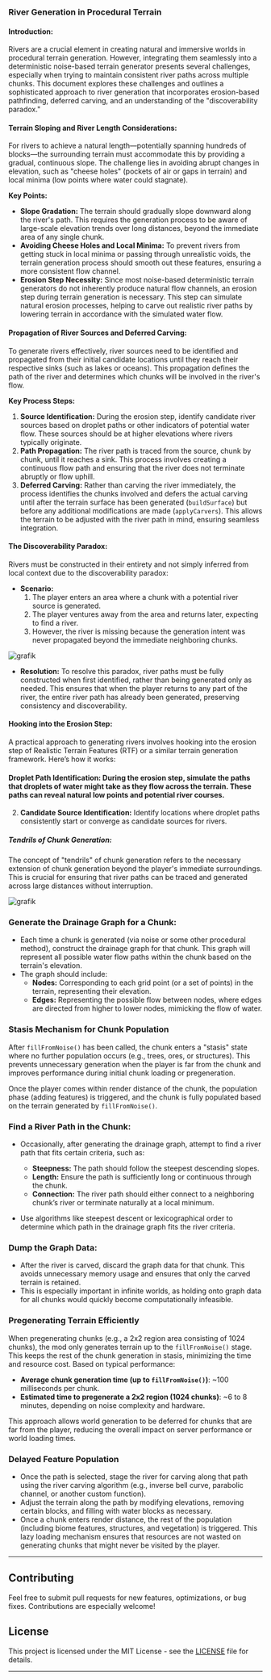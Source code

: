 ### **River Generation in Procedural Terrain**

#### **Introduction:**
Rivers are a crucial element in creating natural and immersive worlds in procedural terrain generation. However, integrating them seamlessly into a deterministic noise-based terrain generator presents several challenges, especially when trying to maintain consistent river paths across multiple chunks. This document explores these challenges and outlines a sophisticated approach to river generation that incorporates erosion-based pathfinding, deferred carving, and an understanding of the "discoverability paradox."

#### **Terrain Sloping and River Length Considerations:**
For rivers to achieve a natural length—potentially spanning hundreds of blocks—the surrounding terrain must accommodate this by providing a gradual, continuous slope. The challenge lies in avoiding abrupt changes in elevation, such as "cheese holes" (pockets of air or gaps in terrain) and local minima (low points where water could stagnate).

**Key Points:**
- **Slope Gradation:** The terrain should gradually slope downward along the river's path. This requires the generation process to be aware of large-scale elevation trends over long distances, beyond the immediate area of any single chunk.
- **Avoiding Cheese Holes and Local Minima:** To prevent rivers from getting stuck in local minima or passing through unrealistic voids, the terrain generation process should smooth out these features, ensuring a more consistent flow channel. 
- **Erosion Step Necessity:** Since most noise-based deterministic terrain generators do not inherently produce natural flow channels, an erosion step during terrain generation is necessary. This step can simulate natural erosion processes, helping to carve out realistic river paths by lowering terrain in accordance with the simulated water flow.

#### **Propagation of River Sources and Deferred Carving:**
To generate rivers effectively, river sources need to be identified and propagated from their initial candidate locations until they reach their respective sinks (such as lakes or oceans). This propagation defines the path of the river and determines which chunks will be involved in the river's flow.

**Key Process Steps:**
1. **Source Identification:** During the erosion step, identify candidate river sources based on droplet paths or other indicators of potential water flow. These sources should be at higher elevations where rivers typically originate.
2. **Path Propagation:** The river path is traced from the source, chunk by chunk, until it reaches a sink. This process involves creating a continuous flow path and ensuring that the river does not terminate abruptly or flow uphill.
3. **Deferred Carving:** Rather than carving the river immediately, the process identifies the chunks involved and defers the actual carving until after the terrain surface has been generated (`buildSurface`) but before any additional modifications are made (`applyCarvers`). This allows the terrain to be adjusted with the river path in mind, ensuring seamless integration.

#### **The Discoverability Paradox:**
Rivers must be constructed in their entirety and not simply inferred from local context due to the discoverability paradox:

- **Scenario:**
  1. The player enters an area where a chunk with a potential river source is generated.
  2. The player ventures away from the area and returns later, expecting to find a river.
  3. However, the river is missing because the generation intent was never propagated beyond the immediate neighboring chunks.

![grafik](https://github.com/user-attachments/assets/8e4dc8a8-8637-4718-9b0d-fe496f3ac0f9)


- **Resolution:**
  To resolve this paradox, river paths must be fully constructed when first identified, rather than being generated only as needed. This ensures that when the player returns to any part of the river, the entire river path has already been generated, preserving consistency and discoverability.

#### **Hooking into the Erosion Step:**
A practical approach to generating rivers involves hooking into the erosion step of Realistic Terrain Features (RTF) or a similar terrain generation framework. Here’s how it works:

#### **Droplet Path Identification:** During the erosion step, simulate the paths that droplets of water might take as they flow across the terrain. These paths can reveal natural low points and potential river courses.
2. **Candidate Source Identification:** Identify locations where droplet paths consistently start or converge as candidate sources for rivers.

##### **Tendrils of Chunk Generation:**
The concept of "tendrils" of chunk generation refers to the necessary extension of chunk generation beyond the player's immediate surroundings. This is crucial for ensuring that river paths can be traced and generated across large distances without interruption.

![grafik](https://github.com/user-attachments/assets/1a6d757e-977b-4d6a-a333-08e4b90f80c2)


### **Generate the Drainage Graph for a Chunk:**
   - Each time a chunk is generated (via noise or some other procedural method), construct the drainage graph for that chunk. This graph will represent all possible water flow paths within the chunk based on the terrain's elevation.
   - The graph should include:
     - **Nodes:** Corresponding to each grid point (or a set of points) in the terrain, representing their elevation.
     - **Edges:** Representing the possible flow between nodes, where edges are directed from higher to lower nodes, mimicking the flow of water.

### **Stasis Mechanism for Chunk Population**
After `fillFromNoise()` has been called, the chunk enters a "stasis" state where no further population occurs (e.g., trees, ores, or structures). This prevents unnecessary generation when the player is far from the chunk and improves performance during initial chunk loading or pregeneration.

Once the player comes within render distance of the chunk, the population phase (adding features) is triggered, and the chunk is fully populated based on the terrain generated by `fillFromNoise()`.

### **Find a River Path in the Chunk:**
   - Occasionally, after generating the drainage graph, attempt to find a river path that fits certain criteria, such as:
     - **Steepness:** The path should follow the steepest descending slopes.
     - **Length:** Ensure the path is sufficiently long or continuous through the chunk.
     - **Connection:** The river path should either connect to a neighboring chunk’s river or terminate naturally at a local minimum.
   
   - Use algorithms like steepest descent or lexicographical order to determine which path in the drainage graph fits the river criteria.

### **Dump the Graph Data:**
   - After the river is carved, discard the graph data for that chunk. This avoids unnecessary memory usage and ensures that only the carved terrain is retained.
   - This is especially important in infinite worlds, as holding onto graph data for all chunks would quickly become computationally infeasible.

### **Pregenerating Terrain Efficiently**
When pregenerating chunks (e.g., a 2x2 region area consisting of 1024 chunks), the mod only generates terrain up to the `fillFromNoise()` stage. This keeps the rest of the chunk generation in stasis, minimizing the time and resource cost. Based on typical performance:
- **Average chunk generation time (up to `fillFromNoise()`)**: ~100 milliseconds per chunk.
- **Estimated time to pregenerate a 2x2 region (1024 chunks)**: ~6 to 8 minutes, depending on noise complexity and hardware.

This approach allows world generation to be deferred for chunks that are far from the player, reducing the overall impact on server performance or world loading times.

### **Delayed Feature Population**
   - Once the path is selected, stage the river for carving along that path using the river carving algorithm (e.g., inverse bell curve, parabolic channel, or another custom function).
   - Adjust the terrain along the path by modifying elevations, removing certain blocks, and filling with water blocks as necessary.
   - Once a chunk enters render distance, the rest of the population (including biome features, structures, and vegetation) is triggered. This lazy loading mechanism ensures that resources are not wasted on generating chunks that might never be visited by the player.

     
------------------------------------------

## Contributing

Feel free to submit pull requests for new features, optimizations, or bug fixes. Contributions are especially welcome!

## License

This project is licensed under the MIT License - see the [LICENSE](LICENSE) file for details.

---
